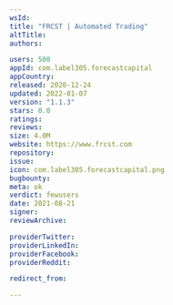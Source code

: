 ```yaml
---
wsId: 
title: "FRCST | Automated Trading"
altTitle: 
authors:

users: 500
appId: com.label305.forecastcapital
appCountry: 
released: 2020-12-24
updated: 2022-01-07
version: "1.1.3"
stars: 0.0
ratings: 
reviews: 
size: 4.0M
website: https://www.frcst.com
repository: 
issue: 
icon: com.label305.forecastcapital.png
bugbounty: 
meta: ok
verdict: fewusers
date: 2021-08-21
signer: 
reviewArchive:

providerTwitter: 
providerLinkedIn: 
providerFacebook: 
providerReddit: 

redirect_from:

---
```


